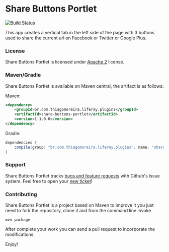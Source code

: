 Share Buttons Portlet
==========
[![Build Status](https://travis-ci.org/tmoreira2020/liferay-thiagomoreira-plugins.svg?branch=master)](https://travis-ci.org/tmoreira2020/liferay-thiagomoreira-plugins)

This app creates a vertical tab in the left side of the page with 3 buttons used to share the current url on Facebook or Twitter or Google Plus.

### License

Share Buttons Portlet is licensed under [Apache 2](http://www.apache.org/licenses/LICENSE-2.0) license.

### Maven/Gradle

Share Buttons Portlet is available on Maven central, the artifact is as follows:

Maven:

```xml
<dependency>
    <groupId>br.com.thiagomoreira.liferay.plugins</groupId>
    <artifactId>share-buttons-portlet</artifactId>
    <version>1.1.0.0</version>
</dependency>
```
Gradle:

```groovy
dependencies {
    compile(group: "br.com.thiagomoreira.liferay.plugins", name: "share-buttons-portlet", version: "1.1.0.0");
}
```
### Support
Share Buttons Portlet tracks [bugs and feature requests](https://github.com/tmoreira2020/liferay-thiagomoreira-plugins/issues) with Github's issue system. Feel free to open your [new ticket](https://github.com/tmoreira2020/liferay-thiagomoreira-plugins/issues/new)!

### Contributing

Share Buttons Portlet is a project based on Maven to improve it you just need to fork the repository, clone it and from the command line invoke

```shell
mvn package
```
After complete your work you can send a pull request to incorporate the modifications.

Enjoy!